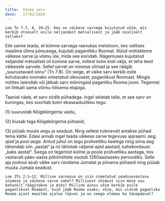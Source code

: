 ```yaml
---
title:  Väike sarv
date:   17/02/2020
---
```


`Loe Tn 7:7, 8, 19–25. Kes on väikese sarvega kujutatud võim, mis kerkib otseselt esile neljandast metsalisest ja jääb osaliselt selleks?`

Eile saime teada, et kümne sarvega raevukas metsloom, kes valitses maailma ülima julmusega, kujutab paganlikku Roomat. Nüüd mõtiskleme väikese sarve ja võimu üle, mida see esindab. Nägemuses kujutatud neljandal metsalisel oli kümme sarve, millest kolm kisti välja, et teha teed väikesele sarvele. Sellel sarvel on inimese silmad ja see räägib „suurustavaid sõnu“ (Tn 7:8). On selge, et väike sarv kerkib esile kohutavaks loomaks nimetatud olevusest; paganlikust Roomast. Mingis mõttes laiendab või jätkab sarv mõningaid paganliku Rooma jooni. Tegemist on lihtsalt sama võimu hilisema etapiga.

Taaniel näeb, et sarv sõdib pühadega. Ingel seletab talle, et see sarv on kuningas, kes sooritab kolm ebaseaduslikku tegu:

(1) suurustab Kõigekõrgema vastu,

(2) kiusab taga Kõigekõrgema pühasid,

(3) püüab muuta aegu ja seadust. Ning sellest tulenevalt antakse pühad tema kätte. Edasi annab ingel teada väikese sarve tegevuse ajaraami: _aeg,_ _ajad_ ja _pool aega_. Antud juhul on tegu prohvetliku keelega ning sõna _aeg_ tähendab siin „aastat“ ja nii tähistab väljend _ajad_ aastaid, kahekordsust: „kaks aastat“. Seega on tegemist kolme ja poole prohvetliku aastaga, mis vastavalt päev-aasta põhimõttele osutub 1260aastaseks perioodiks. Selle aja jooksul asub väike sarv ründama Jumalat ja piinama pühasid ning püüab muuta Jumala seadust.

`Loe 2Ts 2:1–12. Milline sarnasus on siin nimetatud seadusevastase inimese ja väikese sarve vahel? Millisest võimust siin meie usu kohaselt räägitakse ja miks? Milline ainus võim kerkib esile paganlikust Roomast, kuid jääb Rooma osaks; võim, mis ulatub paganliku Rooma ajast maailma ajaloo lõpuni ja on seega olemas ka tänapäeval?`
